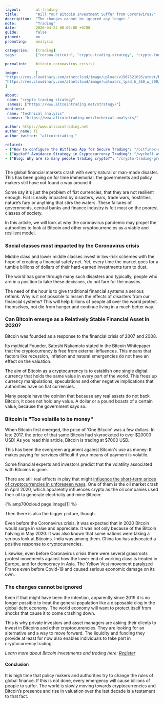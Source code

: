 ```yaml
---
layout:       at-trading
title:        "Will Your Bitcoin Investment Suffer from Coronavirus?"
description:  "The changes cannot be ignored any longer."
note:         "Trading"
date:         2020-04-22 08:02:00 +0700
guide:        false
pinned:       no
promoting:    analysis

categories:   [trading]
tags:         ["corona-bitcoin", "crypto-trading-strategy", "crypto-fundamentals"]

permalink:    bitcoin-coronavirus-crisis/

image:        [
"https://res.cloudinary.com/atnetcloud/image/upload/v1587521095/atnet/blog_trading/coronavirus-crisis1_fkryjy.jpg",
"https://res.cloudinary.com/atnetcloud/image/upload/c_lpad,h_360,w_700/v1587521096/atnet/blog_trading/oil-price-mining_hhfxze.jpg"
]

about:
 name: "crypto trading strategy"
 sameas: ["https://www.altcointrading.net/strategy/"]
mentions:
 name: "technical analysis"
 sameas: "https://www.altcointrading.net/technical-analysis/"

author: https://www.altcointrading.net
author_name: TC
author_twitter: "altcointrading_"

related:
- {"How to configure the Bitfinex App for Secure Trading": "/bitfinex-app/"}
- {"Wyckoff Avoidance Strategy in Cryptocurrency Trading": "/wyckoff-avoidance/"}
- {"Blog: Why are so many people trading crypto?": "/crypto-trading-growth/"}
---
```


The global financial markets crash with every natural or man-made disaster. This has been going on for time immemorial, the governments and policy makers still have not found a way around it.

Some say it's just the problem of fiat currencies, that they are not resilient enough. Fiat is easily impacted by disasters, wars, trade wars, hostilities, nature’s fury or anything that stirs the waters. These failures of governments, central banks and finance industry is felt most on the poorest classes of society.

In this article, we will look at why the coronavirus pandemic may propel the authorities to look at Bitcoin and other cryptocurrencies as a viable and resilient model.

### Social classes most impacted by the Coronavirus crisis

Middle class and lower middle classes invest in low-risk schemes with the hope of creating a financial safety net. Yet, every time the market goes for a tumble billions of dollars of their hard-earned investments turn to dust.

The world has gone through many such disasters and typically, people who are in a position to take these decisions, do not fare for the masses.

The need of the hour is to give traditional financial systems a serious rethink. Why is it not possible to lessen the effects of disasters from our financial systems? This will help billions of people all over the world protect themselves, not die from hunger and continue living in a much better way.

### Can Bitcoin emerge as a Relatively Stable Financial Asset in 2020?

Bitcoin was founded as a response to the financial crisis of 2007 and 2008.

Its mythical Founder, Satoshi Nakamoto stated in the Bitcoin Whitepaper that the cryptocurrency is free from external influences. This means that factors like recession, inflation and natural emergencies do not have an effect on the valuation.

The aim of Bitcoin as a cryptocurrency is to establish one single digital currency that holds the same value in every part of the world. This frees up currency manipulations, speculations and other negative implications that authorities have on fiat currencies.

Many people have the opinion that because any real assets do not back Bitcoin, it does not hold any value. A dollar or a pound boasts of a certain value, because the government says so.

### Bitcoin is "Too volatile to be money"

When Bitcoin first emerged, the price of ‘One Bitcoin’ was a few dollars. In late 2017, the price of that same Bitcoin had skyrocketed to over $20000 USD! As you read this article, Bitcoin is trading at $7000 USD.

This has been the evergreen argument against Bitcoin's use as money: It makes paying for services difficult if your means of payment is volatile.

Some financial experts and investors predict that the volatility associated with Bitcoins is gone.

There are still real effects in play that might [influence the short-term prices of cryptocurrencies in unforeseen ways](/technical-analysis/). One of them is the oil market crash in April 2020, which apparently influences crypto as the oil companies used their oil to generate electricity and mine Bitcoin:

{% amp700cloud page.image[1] %}

Then there is also the bigger picture, though.

Even before the Coronavirus crisis, it was expected that in 2020 Bitcoin would surge in value and appreciate. It was not only because of the Bitcoin halving in May 2020. It was also known that some nations were taking a serious look at Bitcoins. India was among them. China too has advocated a positive response to cryptocurrencies.

Likewise, even before Coronavirus crisis there were several grassroots protest movements against how the lower end of working class is treated in Europe, and for democracy in Asia. The Yellow Vest movement paralyzed France even before Covid-19 and caused serious economic damage on its own.

### The changes cannot be ignored

Even if that might have been the intention, apparently since 2019 it is no longer possible to treat the general population like a disposable clog in the global debt economy. The world economy will want to protect itself from shocks that cause it to come crashing down.

This is why private investors and asset managers are asking their clients to invest in Bitcoins and other cryptocurrencies.
They are looking for an alternative and a way to move forward. The liquidity and funding they provide at least for now also enables individuals to take part in cryptocurrency trading.

*Learn more about Bitcoin investments and trading here: [Register](https://bitcoins-evolution.com)*

#### Conclusion

It is high time that policy makers and authorities try to change the rules of global finance. If this is not done, every emergency will cause billions of people to suffer. The world is slowly moving towards cryptocurrencies and Bitcoin’s presence and rise in valuation over the last decade is a testament to that fact.
